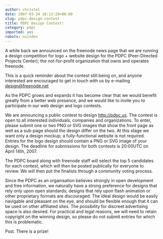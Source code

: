 ```yaml
---
author: christel
date: 2007-03-24 16:13:29+00:00
slug: pdpc-design-contest
title: PDPC Design Contest!
category: pdpc
imported: yes
robots: noindex
---
```

A while back we announced on the freenode news page that we are running a design competition for logo + website design for the PDPC (Peer-Directed Projects Center); the not-for-profit organization that owns and operates freenode.

This is a quick reminder about the contest still being on, and anyone interested are encouraged to get in touch with us by e-mailing design@freenode.net

As the PDPC grows and expands it has become clear that we would benefit greatly from a better web presence, and we would like to invite you to participate in our web design and logo contests.

We are announcing a public contest to design http://pdpc.us. The contest is open to all interested individuals, companies and organizations. To enter, please submit one or two PNG or SVG images that show the front page as well as a sub-page should the design differ on the two. At this stage we want only a design mockup; a fully-functional website is not required. Entries for the logo design should contain a PNG or SVG image of your design. The deadline for submissions for both contests is 20:00UTC on April 14th, 2007.

The PDPC board along with freenode staff will select the top 5 candidates for each contest, which will then be posted publically for everyone to review. We will then put the finalists through a community voting process.

Since the PDPC as an organisation believes strongly in open development and free information, we naturally have a strong preference for designs that rely only upon open standards; designs that rely upon flash animation or other proprietary formats are discouraged. The ideal design would be easily navigable and pleasant on the eye, and should be flexible enough that it can be used on other affiliated sites. The possibility for discreet advertising space is also desired. For practical and legal reasons, we will need to retain copyright on the winning design, so please do not submit entries for which this is problematic.

Psst. There is a prize!
